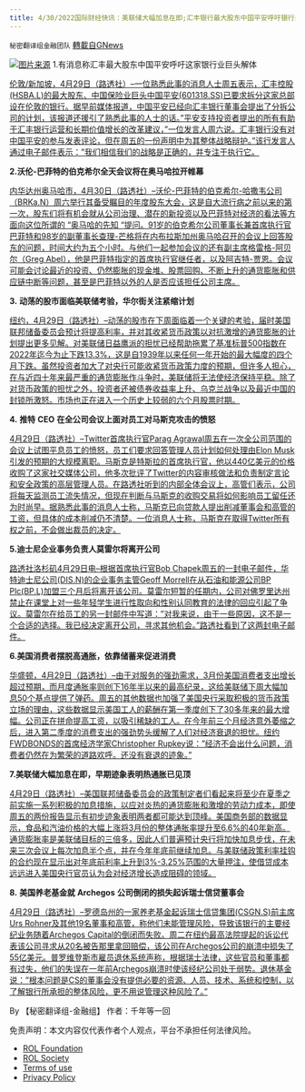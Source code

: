```yaml
---
title: 4/30/2022国际财经快讯：美联储大幅加息在即;汇丰银行最大股东中国平安呼吁银行巨头分拆
---
```

`秘密翻译组金融团队` [轉載自GNews](https://gnews.org/zh-hans/2444409/)

![](https://assets.gnews.org/wp-content/uploads/2022/04/图片1-226.png)[图片来源](https://www.reuters.com) 
1.有消息称汇丰最大股东中国平安呼吁这家银行业巨头解体
 
[伦敦/新加坡，4月29日（路透社）–一位熟悉此事的消息人士周五表示，汇丰控股(HSBA.L)的最大股东、中国保险业巨头中国平安(601318.SS)已要求拆分这家总部设在伦敦的银行。据早前媒体报道，中国平安已经向汇丰银行董事会提出了分拆公司的计划，该报道还援引了熟悉此事的人士的话。”平安支持投资者提出的所有有助于汇丰银行运营和长期价值增长的改革建议，”一位发言人周六说。汇丰银行没有对中国平安的参与发表评论，但在周五的一份声明中为其整体战略辩护。”该行发言人通过电子邮件表示：”我们相信我们的战略是正确的，并专注于执行它。](https://www.reuters.com/business/finance/hsbcs-top-shareholder-calls-banking-giants-break-up-reports-2022-04-29/)
 
**2.沃伦-巴菲特的伯克希尔全天会议将在奥马哈拉开帷幕**
 
[内华达州奥马哈市，4月30日（路透社）–沃伦-巴菲特的伯克希尔-哈撒韦公司（BRKa.N）周六举行其备受瞩目的年度股东大会，这是自大流行病之前以来的第一次，股东们将有机会就从公司治理、潜在的新投资以及巴菲特对经济的看法等方面向这位所谓的 “奥马哈的先知 “提问。91岁的伯克希尔公司董事长兼首席执行官巴菲特和98岁的副董事长查理-芒格将在内布拉斯加州奥马哈召开的会议上回答股东的问题，时间大约为五个小时。与他们一起参加会议的还有副主席格雷格-阿贝尔（Greg Abel），他是巴菲特指定的首席执行官继任者，以及阿吉特-贾恩。会议可能会讨论最近的投资、仍然膨胀的现金堆、股票回购、不断上升的通货膨胀和供应链中断等问题，甚至是巴菲特以外的人是否应该担任公司主席。](https://www.reuters.com/business/warren-buffetts-berkshire-all-day-meeting-kick-off-omaha-2022-04-30/)
 
**3.** **动荡的股市面临美联储考验，华尔街关注紧缩计划**
 
[纽约，4月29日（路透社）–动荡的股市在下周面临着一个关键的考验，届时美国联邦储备委员会预计将提高利率，并对其收紧货币政策以对抗激增的通货膨胀的计划提出更多见解。对美联储日益鹰派的担忧已经帮助拖累了基准标普500指数在2022年迄今为止下跌13.3%，这是自1939年以来任何一年开始的最大幅度的四个月下跌。虽然投资者加大了对央行可能收紧货币政策力度的预期，但许多人担心，在与近四十年来最严重的通货膨胀作斗争时，美联储将无法使经济保持平稳。除了对货币政策的担忧之外，投资者还被债券收益率上升、乌克兰战争以及最近中国的封锁所激怒。市场也正在进入一个历史上较弱的六个月股票时期。](https://www.reuters.com/business/wall-st-week-ahead-rocky-stock-market-faces-fed-test-with-eyes-tightening-plans-2022-04-29/)
 
**4.** **推特** **CEO** **在全公司会议上面对员工对马斯克攻击的愤怒**
 
[4月29日（路透社）–Twitter首席执行官Parag Agrawal周五在一次全公司范围的会议上试图平息员工的愤怒，员工们要求回答管理人员计划如何处理由Elon Musk引发的预期的大规模离职。马斯克是特斯拉的首席执行官，他以440亿美元的价格收购了这家社交媒体公司，他多次批评了Twitter的内容审核做法和负责制定言论和安全政策的高层管理人员。在路透社听到的内部全体会议上，高管们表示，公司将每天监测员工流失情况，但现在判断与马斯克的收购交易将如何影响员工留任还为时尚早。据熟悉此事的消息人士称，马斯克已向贷款人提出削减董事会和高管的工资，但具体的成本削减仍不清楚。一位消息人士称，马斯克在取得Twitter所有权之前，不会做出裁员的决定。](https://www.reuters.com/technology/twitter-ceo-faces-employee-anger-over-musk-attacks-company-wide-meeting-2022-04-29/)
 
**5.迪士尼企业事务负责人莫雷尔将离开公司**
 
[路透社洛杉矶4月29日电–根据首席执行官Bob Chapek周五的一封电子邮件，华特迪士尼公司(DIS.N)的企业事务主管Geoff Morrell在从石油和能源公司BP Plc(BP.L)加盟三个月后将离开该公司。莫雷尔短暂的任期内，公司对佛罗里达州禁止在课堂上对一些年轻学生进行性取向和性别认同教育的法律的回应引起了争议。莫雷尔在给员工的另一封邮件中写道：”对我来说，由于一些原因，这不是一个合适的选择。我已经决定离开公司，寻求其他机会。”路透社看到了这两封电子邮件。](https://www.reuters.com/business/media-telecom/disneys-chief-corporate-affairs-officer-geoff-morrell-is-leaving-company-2022-04-29/)
 
**6.美国消费者摆脱高通胀，依靠储蓄来促进消费**
 
[华盛顿，4月29日（路透社）–由于对服务的强劲需求，3月份美国消费者支出增长超过预期，而月度通胀率则创下16年半以来的最高纪录，这给美联储下周大幅加息50个基点提供了弹药。周五的其他数据也加强了美国央行采取积极的货币政策立场的理由，这些数据显示美国工人的薪酬在第一季度创下了30多年来的最大增幅。公司正在拼命提高工资，以吸引稀缺的工人。在今年前三个月经济意外萎缩之后，进入第二季度的消费支出的强劲势头缓解了人们对经济衰退的担忧。纽约FWDBONDS的首席经济学家Christopher Rupkey说：”经济不会出什么问题，消费者仍然在为繁荣的道路欢呼。还没有衰退的迹象。”](https://www.reuters.com/business/us-consumer-spending-beats-forecasts-march-inflation-soars-2022-04-29/)
 
**7.美联储大幅加息在即，早期迹象表明热通胀已见顶**
 
[4月29日（路透社）–美国联邦储备委员会的政策制定者们看起来将至少在夏季之前实施一系列积极的加息措施，以应对炎热的通货膨胀和激增的劳动力成本，即使周五的两份报告显示有初步迹象表明两者都可能达到顶峰。美国商务部的数据显示，食品和汽油价格的大幅上涨将3月份的整体通胀率提升至6.6%的40年新高。通货膨胀率是美联储目标的三倍多，因此人们普遍预计央行将加快加息步伐，在未来三次会议上每次加息半个点，并在今年年底前继续加息。与美联储政策利率挂钩的合约现在显示出对年底前利率上升到3%-3.25%范围的大量押注，使借贷成本远远进入美国央行官员认为会对经济增长造成阻碍的领域。](https://www.reuters.com/business/big-fed-rate-hikes-ahead-amid-early-signs-hot-inflation-is-peaking-2022-04-29/)
 
**8.** **美国养老基金就** **Archegos** **公司倒闭的损失起诉瑞士信贷董事会**
 
[4月29日（路透社）–罗德岛州的一家养老基金起诉瑞士信贷集团(CSGN.S)前主席Urs Rohner及其他19名董事和高管，称他们未能管理风险，导致该银行的主要经纪业务随着Archegos Capital的倒闭而失败。周二在纽约最高法院提起的诉讼代表该公司寻求从20名被告那里拿回赔偿，该公司在Archegos公司的崩溃中损失了55亿美元。普罗维登斯市雇员退休系统声称，根据瑞士法律，这些官员和董事都有过失，他们的失误在一年前Archegos崩溃时使该经纪公司处于弱势。退休基金说：”根本问题是CS的董事会没有提供必要的资源、人员、技术、系统和控制，以了解银行所承担的整体风险，更不用说管理这种风险了。”](https://www.reuters.com/business/finance/us-pension-fund-sues-credit-suisse-board-over-losses-archegos-collapse-2022-04-29/)
 
By 【秘密翻译组-金融组】
作者：千年等一回

免责声明：本文内容仅代表作者个人观点，平台不承担任何法律风险。
  
- [ROL Foundation](https://rolfoundation.org/)
- [ROL Society](https://rolsociety.org/)
- [Terms of use](https://gnews.org/terms-of-use-3/)
- [Privacy Policy](https://gnews.org/privacy-policy/)
